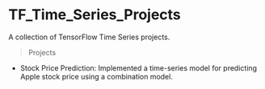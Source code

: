 # TF_Time_Series_Projects
A collection of TensorFlow Time Series projects.

> Projects

- Stock Price Prediction: Implemented a time-series model for predicting Apple stock price using a combination model.
